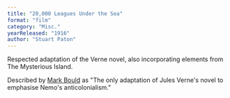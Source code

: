 ```yaml
---
title: "20,000 Leagues Under the Sea"
format: "film"
category: "Misc."
yearReleased: "1916"
author: "Stuart Paton"
---
```


Respected adaptation of the Verne novel, also  incorporating elements from The Mysterious Island.

Described by <a href="biblio.htm#Red Planets"> Mark Bould</a> as "The only adaptation of Jules Verne's novel to  emphasise Nemo's anticolonialism."
